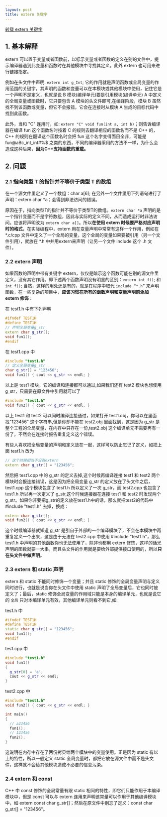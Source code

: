 ```yaml
---
layout: post
title: extern 关键字
---
```


[转载 extern 关键字](https://www.cnblogs.com/yc_sunniwell/archive/2010/07/14/1777431.html)

## 1. 基本解释

extern 可以置于变量或者函数前，以标示变量或者函数的定义在别的文件中，提示编译器遇到此变量和函数时在其他模块中寻找其定义。此外 extern 也可用来进行链接指定。

例如在头文件中声明: `extern int g_Int`; 它的作用就是声明函数或全局变量的作用范围的关键字，其声明的函数和变量可以在本模块或其他模块中使用，记住它是一个声明不是定义，也就是说 B 模块(编译单元)要是引用模块(编译单元) A 中定义的全局变量或函数时，它只要包含 A 模块的头文件即可,在编译阶段，模块 B 虽然找不到该函数或变量，但它不会报错，它会在连接时从模块 A 生成的目标代码中找到此函数。

此外，当和 "C" 连用时，如: `extern "C" void fun(int a, int b)`；则告诉编译器在编译 fun 这个函数名时按着 C 的规则去翻译相应的函数名而不是 C++ 的，C++ 的规则在翻译这个函数名时会把 fun 这个名字变得面目全非，可能是 fun@aBc_int_int#%$ 之类的东西，不同的编译器采用的方法不一样，为什么会造成这种后果，**因为C++支持函数的重载。**

## 2. 问题

### 2.1 指向类型 T 的指针并不等价于类型 T 的数组

在一个源文件里定义了一个数组：char a\[6\]; 在另外一个文件里用下列语句进行了声明：extern char *a；会得到非法访问的错误。

原因在于，指向类型T的指针并不等价于类型T的数组。`extern char *a` 声明的是一个指针变量而不是字符数组，因此与实际的定义不同，从而造成运行时非法访问。应该将声明改为 `extern char a[]`。所以**在使用 extern 时候要严格对应声明时的格式**，在实际编程中，extern 用在变量声明中常常有这样一个作用，例如在 \*.c/cpp 文件中定义了一个全局的变量，这个全局的变量如果要被引用（另一个文件引用），就放在 \*.h 中并用extern来声明（让另一个文件 include 这个 .h 文件）。

### 2.2 extern 声明

如果函数的声明中带有关键字 extern，仅仅是暗示这个函数可能在别的源文件里定义，没有其它作用。即下述两个函数声明没有明显的区别：`extern int f()`; 和 `int f()`; 当然，这样的用处还是有的，就是在程序中取代 `include “*.h”` 来声明函数，在一些复杂的项目中，**应该习惯在所有的函数声明和变量声明前添加 extern 修饰**：

在 test1.h 中有下列声明
```c++
#ifndef TEST1H
#define TEST1H
// 声明全局变量g_str
extern char g_str[]; 
void fun1();
#endif
```

在 test1.cpp 中
```c++
#include "test1.h"
// 定义全局变量g_str
char g_str[] = "123456"; 
void fun1() { cout << g_str << endl; }
```

以上是 test1 模块，它的编译和连接都可以通过,如果我们还有 test2 模块也想使用 g_str，只需要在原文件中引用就可以了
```c++
#include "test1.h"
void fun2() { cout << g_str << endl; }
```

以上 test1 和 test2 可以同时编译连接通过，如果打开 test1.obj，你可以在里面找"123456" 这个字符串,但是你却不能在 test2.obj 里面找到，这是因为 g_str 是整个工程的全局变量，在内存中只存在一份,test2.obj 这个编译单元不需要再有一份了，不然会在连接时报告重复定义这个错误。

有些人喜欢把全局变量的声明和定义放在一起，这样可以防止忘记了定义，如把上面 test1.h 改为

```c++
// 这个时候相当于没有extern
extern char g_str[] = "123456"; 
```
然后把 test1.cpp 中的 g_str 的定义去掉,这个时候再编译连接 test1 和 test2 两个模块时会报连接错误，这是因为把全局变量 g_str 的定义放在了头文件之后，test1.cpp 这个模块包含了 test1.h 所以定义了一次 g_str，而 test2.cpp 也包含了 test1.h 所以再一次定义了 g_str,这个时候连接器在连接 test1 和 test2 时发现两个 g_str。如果你非要把g_str的定义放在test1.h中的话，那么就把test2的代码中 #include "test1.h" 去掉，换成：

```c++
extern char g_str[];
void fun2() { cout << g_str << endl; }
```
这个时候编译器就知道 g_str 是引自于外部的一个编译模块了，不会在本模块中再重复定义一个出来，这是由于无法在 test2.cpp 中使用 #include "test1.h"，那么 test1.h 中声明的其他函数你也无法使用了，除非也都用 extern 修饰，这样的话光声明的函数就要一大串，而且头文件的作用就是要给外部提供接口使用的，所以**只在头文件中做声明**。

### 2.3 extern 和 static 声明

extern 和 static 不能同时修饰一个变量；并且 static 修饰的全局变量声明与定义同时进行，也就是说当你在头文件中使用 static 声明了全局变量后，它也同时被定义了；最后，static 修饰全局变量的作用域只能是本身的编译单元，也就是说它的 `全局` 只对本编译单元有效，其他编译单元则看不到它,如:

tes1.h 中
```c++
#ifndef TEST1H
#define TEST1H
static char g_str[] = "123456";
void fun1();
#endif 
```

tes1.cpp 中
```c++
#include "test1.h"
void fun1()
{
  g_str[0] = 'a';
  cout << g_str << endl;
}
```

test2.cpp 中
```c++
#include "test1.h"
void fun2() { cout << g_str << endl; }

int main()
{
  // a23456
  fun1(); 
  // 123456
  fun2(); 
}
```

这说明在内存中存在了两份拷贝给两个模块中的变量使用。正是因为 static 有以上的特性，所以一般定义 static 全局变量时，都把它放在源文件中而不是头文件，这样就不会给其他模块造成不必要的信息污染。

### 2.4 extern 和 const

C++ 中 const 修饰的全局常量有跟 static 相同的特性，即它们只能作用于本编译模块中，但是 const 可以与 extern 连用来声明该常量可以作用于其他编译模块中，如 extern const char g_str[]；然后在原文件中别忘了定义：const char g_str[] = "123456"。
